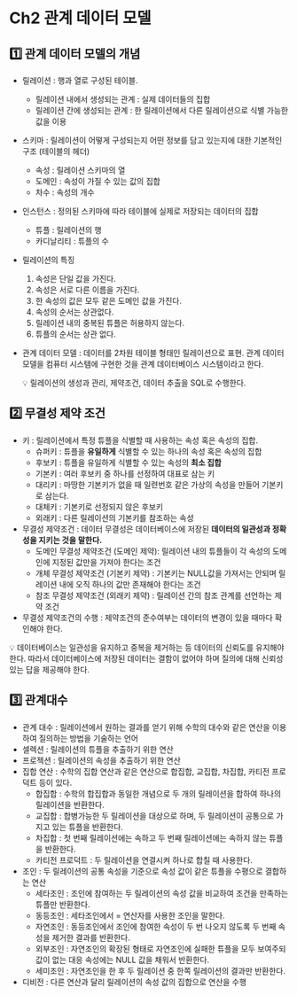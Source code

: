 # Ch2 관계 데이터 모델

## 1️⃣ 관계 데이터 모델의 개념

- 릴레이션 : 행과 열로 구성된 테이블.
    - 릴레이션 내에서 생성되는 관계 : 실제 데이터들의 집합
    - 릴레이션 간에 생성되는 관계 : 한 릴레이션에서 다른 릴레이션으로 식별 가능한 값을 이용
- 스키마 : 릴레이션이 어떻게 구성되는지 어떤 정보를 담고 있는지에 대한 기본적인 구조 (테이블의 헤더)
    - 속성 : 릴레이션 스키마의 열
    - 도메인 : 속성이 가질 수 있는 값의 집합
    - 차수 : 속성의 개수
- 인스턴스 : 정의된 스키마에 따라 테이블에 실제로 저장되는 데이터의 집합
    - 튜플 : 릴레이션의 행
    - 카디날리티 : 튜플의 수
- 릴레이션의 특징
    1. 속성은 단일 값을 가진다.
    2. 속성은 서로 다른 이름을 가진다.
    3. 한 속성의 값은 모두 같은 도메인 값을 가진다.
    4. 속성의 순서는 상관없다.
    5. 릴레이션 내의 중복된  튜플은 허용하지 않는다.
    6. 튜플의 순서는 상관 없다. 
- 관계 데이터 모델 : 데이터를 2차원 테이블 형태인 릴레이션으로 표현.  관계 데이터 모델을 컴퓨터 시스템에 구현한 것을 관계 데이터베이스 시스템이라고 한다.
    
    <aside>
    💡 릴레이션의 생성과 관리, 제약조건, 데이터 추출을 SQL로 수행한다.
    
    </aside>
    

## 2️⃣ 무결성 제약 조건

- 키 : 릴레이션에서 특정 튜플을 식별할 때 사용하는 속성 혹은 속성의 집합.
    - 슈퍼키 : 튜플을 **유일하게** 식별할 수 있는 하나의 속성 혹은 속성의 집합
    - 후보키 : 튜플을 유일하게 식별할 수 있는 속성의 **최소 집합**
    - 기본키 : 여러 후보키 중 하나를 선정하여 대표로 삼는 키
    - 대리키 : 마땅한 기본키가 없을 때 일련번호 같은 가상의 속성을 만들어 기본키로 삼는다.
    - 대체키 : 기본키로 선정되지 않은 후보키
    - 외래키 : 다른 릴레이션의 기본키를 참조하는 속성
- 무결성 제약조건 : 데이터 무결성은 데이터베이스에 저장된 **데이터의 일관성과 정확성을 지키는 것을 말한다.**
    - 도메인 무결성 제약조건 (도메인 제약): 릴레이션 내의 튜플들이 각 속성의 도메인에 지정된 값만을 가져야 한다는 조건
    - 개체 무결성 제약조건 (기본키 제약) : 기본키는 NULL값을 가져서는 안되며 릴레이션 내에 오직 하나의 값만 존재해야 한다는 조건
    - 참조 무결성 제약조건 (외래키 제약) : 릴레이션 간의 참조 관계를 선언하는 제약 조건
- 무결성 제약조건의 수행 : 제약조건의 준수여부는 데이터의 변경이 있을 때마다 확인해야 한다.

<aside>
💡 데이터베이스는 일관성을 유지하고 중복을 제거하는 등 데이터의 신뢰도를 유지해야 한다. 따라서 데이터베이스에 저장된 데이터는 결함이 없어야 하며 질의에 대해 신뢰성 있는 답을 제공해야 한다.

</aside>

## 3️⃣ 관계대수

- 관계 대수 : 릴레이션에서 원하는 결과를 얻기 위해 수학의 대수와 같은 연산을 이용하여 질의하는 방법을 기술하는 언어
- 셀렉션 : 릴레이션의 튜플을 추출하기 위한 연산
- 프로젝션 : 릴레이션의 속성을 추출하기 위한 연산
- 집합 연산 : 수학의 집합 연산과 같은 연산으로 합집합, 교집합, 차집합, 카티전 프로덕트 등이 있다.
    - 합집합 : 수학의 합집합과 동일한 개념으로 두 개의 릴레이션을 합하여 하나의 릴레이션을 반환한다.
    - 교집합 : 합병가능한 두 릴레이션을 대상으로 하며, 두 릴레이션이 공통으로 가지고 있는 튜플을 반환한다.
    - 차집합 : 첫 번째 릴레이션에는 속하고 두 번째 릴레이션에는 속하지 않는 튜플을 반환한다.
    - 카티전 프로덕트 : 두 릴레이션을 연결시켜 하나로 합칠 때 사용한다.
- 조인 : 두 릴레이션의 공통 속성을 기준으로 속성 값이 같은 튜플을 수평으로 결합하는 연산
    - 세타조인 : 조인에 참여하는 두 릴레이션의 속성 값을 비교하여 조건을 만족하는 튜플만 반환한다.
    - 동등조인 : 세타조인에서 = 연산자를 사용한 조인을 말한다.
    - 자연조인 : 동등조인에서 조인에 참여한 속성이 두 번 나오지 않도록 두 번째 속성을 제거한 결과를 반환한다.
    - 외부조인 : 자연조인의 확장된 형태로 자연조인에 실패한 튜플을 모두 보여주되 값이 없는 대응 속성에는 NULL 값을 채워서 반환한다.
    - 세미조인 : 자연조인을 한 후 두 릴레이션 중 한쪽 릴레이션의 결과만 반환한다.
- 디비전 : 다른 연산과 달리 릴레이션의 속성 값의 집합으로 연산을 수행